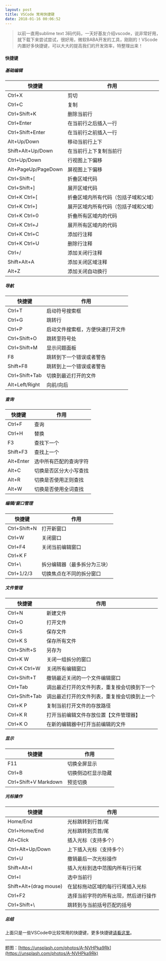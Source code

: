 ```yaml
---
layout: post
title: VSCode 常用快捷键
date: 2018-01-16 00:06:52
---
```


>以前一直用sublime text 3码代码，一天好基友介绍vscode，说非常好用，就下载下来尝试尝试，很好用，微软BABA开发的工具，刚刚的！VScode内置好多快捷键，可以大大的提高我们的开发效率，特整理出来！

#### 快捷键
##### 基础编辑


|快捷键 |	作用|
|---- |     ---|
|Ctrl+X |	剪切|
|Ctrl+C|	复制|
|Ctrl+Shift+K|	删除当前行|
|Ctrl+Enter|	在当前行之后插入一行|
|Ctrl+Shift+Enter |	在当前行之前插入一行|
|Alt+Up/Down |	移动当前行上下|
|Shift+Alt+Up/Down |	在当前行上下复制当前行|
|Ctrl+Up/Down |	行视图上下偏移|
|Alt+PageUp/PageDown|	屏视图上下偏移|
|Ctrl+Shift+[	|折叠区域代码|
|Ctrl+Shift+]	|展开区域代码|
|Ctrl+K Ctrl+[|	折叠区域内所有代码（包括子域和父域）|
|Ctrl+K Ctrl+]|	展开区域内所有代码（包括子域和父域）|
|Ctrl+K Ctrl+0|	折叠所有区域内的代码|
|Ctrl+K Ctrl+J	|展开所有区域内的代码|
|Ctrl+K Ctrl+C	|添加行注释|
|Ctrl+K Ctrl+U	|删除行注释|
|Ctrl+/	|添加关闭行注释|
|Shift+Alt+A	|添加关闭区域注释|
|Alt+Z	|添加关闭自动换行|

##### 导航

快捷键	|作用
----       |     ---
Ctrl+T |	启动符号搜索框
Ctrl+G	|跳转行
Ctrl+P	|启动文件搜索框，方便快速打开文件
Ctrl+Shift+O|	跳转至符号处
Ctrl+Shift+M	|显示问题面板
F8	|跳转到下一个错误或者警告
Shift+F8|	跳转到上一个错误或者警告
Ctrl+Shift+Tab|	切换到最近打开的文件
Alt+Left/Right|	向前/向后


##### 查询

快捷键	|作用
----       |     ---
Ctrl+F	|查询
Ctrl+H	|替换
F3	|查找下一个
Shift+F3	|查找上一个
Alt+Enter	|选中所有匹配的查询字符
Alt+C	|切换是否区分大小写查找
Alt+R|	切换是否使用正则查找
Alt+W	|切换是否使用全词查找
##### 编辑/窗口管理

快捷键	|作用
----       |     ---
Ctrl+Shift+N|	打开新窗口
Ctrl+W	|关闭窗口
Ctrl+F4	|关闭当前编辑窗口
Ctrl+K F| |	关闭当前打开的文件夹
Ctrl+\ |	拆分编辑器（最多拆分为三块）
Ctrl+1/2/3 |	切换焦点在不同的拆分窗口

##### 文件管理

快捷键 	|  作用
----       |     ---
Ctrl+N  |	新建文件
Ctrl+O	|打开文件
Ctrl+S	|保存文件
Ctrl+K S|	保存所有文件
Ctrl+Shift+S|	另存为
Ctrl+K W|	关闭一组拆分的窗口
Ctrl+K Ctrl+W	|关闭所有编辑窗口
Ctrl+Shift+T	|撤销最近关闭的一个文件编辑窗口
Ctrl+Tab	|调出最近打开的文件列表，重复按会切换到下一个
Ctrl+Shift+Tab|	调出最近打开的文件列表，重复按会切换到上一个
Ctrl+K P|	复制当前打开文件的存放路径
Ctrl+K R|	打开当前编辑文件存放位置【文件管理器】
Ctrl+K O|	在新的编辑器中打开当前编辑的文件

##### 显示

快捷键  |	作用
----       |     ---
F11  |	切换全屏显示
Ctrl+B	 |切换侧边栏显示隐藏
Ctrl+Shift+V	Markdown |预览切换

##### 光标操作

快捷键 |	作用
----       |     ---
Home/End |	光标跳转到行首/尾
Ctrl+Home/End |	光标跳转到页首/尾
Alt+Click |	插入光标（支持多个）
Ctrl+Alt+Up/Down |	上下插入光标（支持多个）
Ctrl+U |	撤销最后一次光标操作
Shift+Alt+I |	插入光标到选中范围内所有行行尾
Ctrl+I |	选中当前行
Shift+Alt+(drag mouse) |	在鼠标拖动区域的每行行尾插入光标
Ctrl+F2 |	选择当前字符的所有出现，然后进行操作
Ctrl+Shift+\ |	跳转到与当前括号匹配的括号

##### 总结

上面只是一些VSCode中比较常用的快捷键，更多快捷键[请看这里](https://code.visualstudio.com/docs/getstarted/keybindings)。

------------------------------

题图：[https://unsplash.com/photos/A-NVHPka9Rk](https://unsplash.com/photos/A-NVHPka9Rk)
